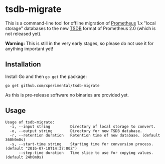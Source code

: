# tsdb-migrate

This is a command-line tool for offline migration of [Prometheus](https://prometheus.io) 1.x "local storage" databases to the new [TSDB](https://github.com/prometheus/tsdb) format of Prometheus 2.0 (which is not released yet).

**Warning:** This is still in the very early stages, so please do not use it for anything important yet!

## Installation

Install Go and then `go get` the package:

```
go get github.com/xperimental/tsdb-migrate
```

As this is pre-release software no binaries are provided yet.

## Usage

```
Usage of tsdb-migrate:
  -i, --input string         Directory of local storage to convert.
  -o, --output string        Directory for new TSDB database.
  -r, --retention duration   Retention time of new database. (default 360h0m0s)
  -s, --start-time string    Starting time for conversion process. (default "2016-07-18T14:37:00Z")
      --step-time duration   Time slice to use for copying values. (default 24h0m0s)
```